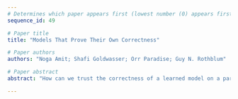 ```yaml
--- 
# Determines which paper appears first (lowest number (0) appears first)
sequence_id: 49

# Paper title 
title: "Models That Prove Their Own Correctness"

# Paper authors 
authors: "Noga Amit; Shafi Goldwasser; Orr Paradise; Guy N. Rothblum"

# Paper abstract 
abstract: "How can we trust the correctness of a learned model on a particular input of interest? Model accuracy is typically measured *on average* over a distribution of inputs, giving no guarantee for any fixed input. This paper proposes a theoretically-founded solution to this problem: to train *Self-Proving models* that prove the correctness of their output to  a verification algorithm $V$ via an Interactive Proof. We devise a generic method for learning  Self-Proving models, and we prove  convergence bounds under certain assumptions. As an empirical exploration, our learning method is used to train a Self-Proving transformer that computes the Greatest Common Divisor (GCD) *and* proves the correctness of its answer."

--- 
```

